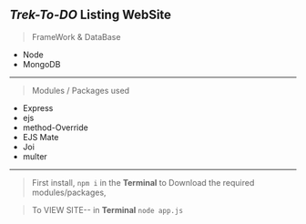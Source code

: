 ## _Trek-To-DO_ Listing WebSite

> FrameWork & DataBase

- Node
- MongoDB

---

> Modules / Packages used

- Express
- ejs
- method-Override
- EJS Mate
- Joi
- multer 

---

> First install, `npm i` in the **Terminal** to Download the required modules/packages,

> To VIEW SITE-- in **Terminal** `node app.js`